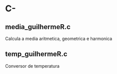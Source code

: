 # C-

## media_guilhermeR.c
  Calcula a media aritmetica, geometrica e harmonica
## temp_guilhermeR.c
  Conversor de temperatura
